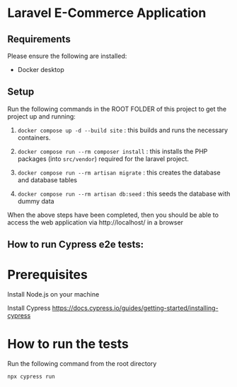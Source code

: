 # Laravel E-Commerce Application

  

## Requirements

  

Please ensure the following are installed:

* Docker desktop

  

## Setup

Run the following commands in the ROOT FOLDER of this project to get the project up and running:

  

1.  `docker compose up -d --build site` : this builds and runs the necessary containers.

2.  `docker compose run --rm composer install` : this installs the PHP packages (into `src/vendor`) required for the laravel project.

3.  `docker compose run --rm artisan migrate` : this creates the database and database tables

4.  `docker compose run --rm artisan db:seed` : this seeds the database with dummy data

  

When the above steps have been completed, then you should be able to access the web application via http://localhost/ in a browser

  

## How to run Cypress e2e tests:

  

# Prerequisites

Install Node.js on your machine

Install Cypress https://docs.cypress.io/guides/getting-started/installing-cypress

  
# How to run the tests

Run the following command from the root directory

`npx cypress run`
